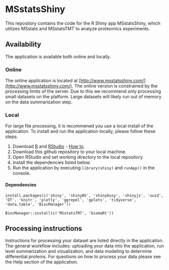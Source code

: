 # MSstatsShiny

This repository contains the code for the R Shiny app MSstatsShiny, which utilizes MSstats and MSstatsTMT to analyze proteomics experiments.

## Availability

The application is available both online and locally.

### Online

The online application is located at [http://www.msstatsshiny.com/](http://www.msstatsshiny.com/). The online version is constrained by the processing limits of the server. Due to this we recommend only processing small datasets on the platform. Large datasets will likely run out of memory on the data summarization step.

### Local

For large file processing, it is recommened you use a local install of the application. To install and run the application locally, please follow these steps.

1. Download [R](https://www.r-project.org/) and [RStudio](https://www.rstudio.com/products/rstudio/download/) - [How to](https://rstudio-education.github.io/hopr/starting.html).
2. Download this github repository to your local machine.
3. Open RStudio and set working directory to the local repository.
4. Install the dependencies listed below.
5. Run the application by executing `library(shiny)` and `runApp()` in the console.

#### Dependencies


  `install.packages(c('shiny', 'shinyBS', 'shinybusy', 'shinyjs', 'uuid', 'DT', 'knitr',
                    'plotly', 'ggrepel', 'gplots', 'tidyverse', 'data.table', 'BiocManager'))`
                    
  `BiocManager::install(c('MSstatsTMT', 'biomaRt'))`

## Processing instructions

Instructions for processing your dataset are listed directly in the application. The general workflow includes: uploading your data into the application, run level summarization and vizualization, and data modeling to determine differential proteins. For questions on how to process your data please see the Help section of the application.

